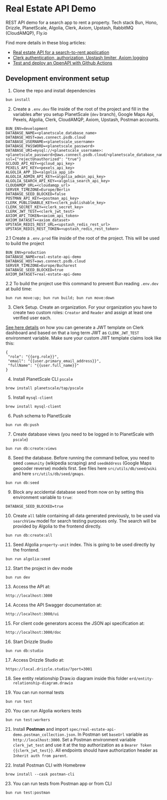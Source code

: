 # Real Estate API Demo

REST API demo for a search app to rent a property. Tech stack Bun, Hono, Drizzle, PlanetScale, Algolia, Clerk, Axiom, Upstash, RabbitMQ (CloudAMQP), Fly.io

Find more details in these blog articles:

* [Real estate API for a search-to-rent application](https://catalin.works/blog/real-estate-api-bun-hono-drizzle-planetscale-algolia)
* [Clerk authentication, authorization, Upstash limiter, Axiom logging](https://catalin.works/blog/clerk-authentication-authorization-api-upstash-axiom)
* [Test and deploy an OpenAPI with Github Actions](https://catalin.works/blog/test-and-deploy-api-with-github-actions)

## Development environment setup

1. Clone the repo and install dependencies

```
bun install
```

2. Create a `.env.dev` file inside of the root of the project and fill in the variables after you setup PlanetScale (`dev` branch), Google Maps Api, Pexels, Algolia, Clerk, CloudAMQP, Axiom, Upstash, Postman accounts.

```
BUN_ENV=development
DATABASE_NAME=<planetscale_database_name>
DATABASE_HOST=aws.connect.psdb.cloud
DATABASE_USERNAME=<planetscale_username>
DATABASE_PASSWORD=<planetscale_password>
DATABASE_URI=mysql://<planetscale_username>:<planetscale_password>@aws.connect.psdb.cloud/<planetscale_database_name>?ssl={"rejectUnauthorized": "true"}
GCLOUD_API_KEY=<gcloud_api_key>
PEXELS_API_KEY=<pexels_api_key>
ALGOLIA_APP_ID=<algolia_app_id>
ALGOLIA_ADMIN_API_KEY=<algolia_admin_api_key>
ALGOLIA_SEARCH_API_KEY=<algolia_search_api_key>
CLOUDAMQP_URL=<cloudamqp_url>
SERVER_TIMEZONE=Europe/Berlin
DATABASE_SEED_BLOCKED=false
POSTMAN_API_KEY=<postman_api_key>
CLERK_PUBLISHABLE_KEY=<clerk_publishable_key>
CLERK_SECRET_KEY=<clerk_secret_key>
CLERK_JWT_TEST=<clerk_jwt_test>
AXIOM_API_TOKEN=<axiom_api_token>
AXIOM_DATASET=<axiom_dataset>
UPSTASH_REDIS_REST_URL=<upstash_redis_rest_url>
UPSTASH_REDIS_REST_TOKEN=<upstash_redis_rest_token>
```

2.1 Create a `.env.prod` file inside of the root of the project. This will be used to build the project

```
BUN_ENV=production
DATABASE_NAME=real-estate-api-demo
DATABASE_HOST=aws.connect.psdb.cloud
SERVER_TIMEZONE=Europe/Bucharest
DATABASE_SEED_BLOCKED=true
AXIOM_DATASET=real-estate-api-demo
```

2.2 To build the project use this command to prevent Bun reading `.env.dev` at build time:

```
bun run move:up; bun run build; bun run move:down
```

3. Clerk Setup. Create an organization. For your organization you have to create two custom roles: `Creator` and `Reader` and assign at least one verified user each.

[See here details](https://clerk.com/docs/testing/postman-or-insomnia) on how you can generate a JWT template on Clerk dashboard and based on that a long term JWT as `CLERK_JWT_TEST` environment variable. Make sure your custom JWT template claims look like this:

```
{
 "role": "{{org.role}}",
 "email": "{{user.primary_email_address}}",
 "fullName": "{{user.full_name}}"
}
```

4. Install PlanetScale CLI `pscale`

```
brew install planetscale/tap/pscale
```

5. Install `mysql-client`

```
brew install mysql-client
```

6. Push schema to PlanetScale

```
bun run db:push
```

7. Create database views (you need to be logged in to PlanetScale with `pscale`)

```
bun run db:create:views
```

8. Seed the database. Before running the command bellow, you need to seed `community` (wikipedia scraping) and `seedAddress` (Google Maps geocoder reverse) models first. See files here `src/utils/db/seed/wiki` and here `src/utils/db/seed/gmaps`.  

```
bun run db:seed
```

9. Block any accidental database seed from now on by setting this environment variable to `true`:

```
DATABASE_SEED_BLOCKED=true
```

10. Create `all` table containing all data generated previously, to be used via `searchView` model for search testing purposes only. The search will be provided by Algolia to the frontend directly.

```
bun run db:create:all
```

11. Seed Algolia `property-unit` index. This is going to be used directly by the frontend.

```
bun run algolia:seed
```

12. Start the project in dev mode

```
bun run dev
```

13. Access the API at:

```
http://localhost:3000
```

14. Access the API Swagger documentation at:

```
http://localhost:3000/ui
```

15. For client code generators access the JSON api specification at:

```
http://localhost:3000/doc
```

16. Start Drizzle Studio

```
bun run db:studio
```

17. Access Drizzle Studio at:

```
https://local.drizzle.studio/?port=3001
```

18. See entity relationship Draw.io diagram inside this folder `erd/entity-relationship-diagram.drawio`

19. You can run normal tests

```
bun run test
```

20. You can run Algolia workers tests

```
bun run test:workers
```

21. Install **Postman** and import `spec/real-estate-api-demo.postman_collection.json`. In Postman set `baseUrl` variable as `http://localhost:3000`. Set a Postman environment variable `clerk_jwt_test` and use it at the top authorization as a `Bearer Token` `{{clerk_jwt_test}}`. All endpoints should have authorization header as `Inherit auth from parent`.

22. Install Postman CLI with Homebrew

```
brew install --cask postman-cli
```

23. You can run tests from Postman app or from CLI

```
bun run test:postman
```
